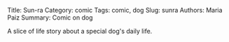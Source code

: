 Title: Sun-ra
Category: comic
Tags: comic, dog
Slug: sunra
Authors: Maria Paiz
Summary: Comic on dog

A slice of life story about a special dog's daily life.
